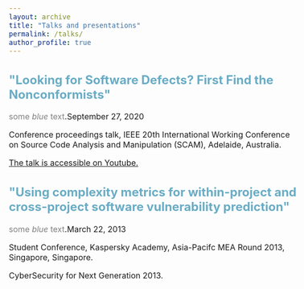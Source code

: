 ```yaml
---
layout: archive
title: "Talks and presentations"
permalink: /talks/
author_profile: true
---
```

<style type="text/css">
  body{
  font-size: 12pt;
}
  ##{
  color: #69ACC5;
}
  h2{
  color: #69ACC5;
}
</style>

## "Looking for Software Defects? First Find the Nonconformists"
<span style="color:grey">some *blue* text</span>.September 27, 2020</span>

Conference proceedings talk, IEEE 20th International Working Conference on Source Code Analysis and Manipulation (SCAM), Adelaide, Australia.

[The talk is accessible on Youtube. ](https://www.youtube.com/watch?v=OtLA-NlMJ7I)

## "Using complexity metrics for within-project and cross-project software vulnerability prediction"
<span style="color:grey">some *blue* text</span>.March 22, 2013</span>

Student Conference, Kaspersky Academy, Asia-Pacifc MEA Round 2013, Singapore, Singapore.

CyberSecurity for Next Generation 2013.
